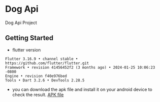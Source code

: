 # Dog Api

Dog Api Project

## Getting Started

- flutter version 
```
Flutter 3.16.9 • channel stable • https://github.com/flutter/flutter.git
Framework • revision 41456452f2 (3 months ago) • 2024-01-25 10:06:23 -0800
Engine • revision f40e976bed
Tools • Dart 3.2.6 • DevTools 2.28.5
```
- you can download the apk file and install it on your android device to check the result.
[APK file](https://github.com/dviramontes108/dog_api/blob/c529b8549747ac9071c29f4a1f837abf5c7f7ae8/app-release.apk)